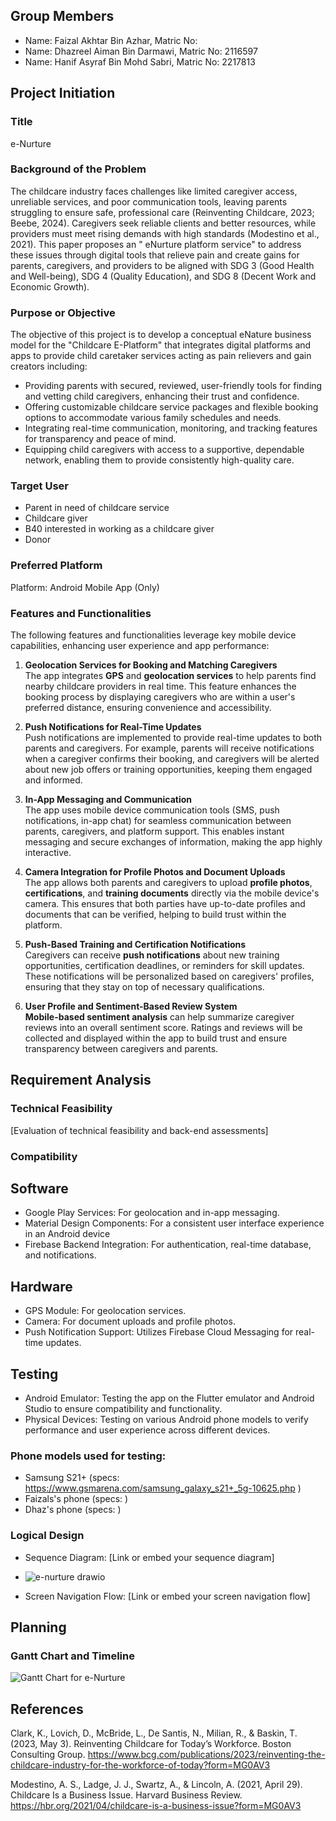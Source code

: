 ## Group Members
- Name: Faizal Akhtar Bin Azhar, Matric No: 
- Name: Dhazreel Aiman Bin Darmawi, Matric No: 2116597
- Name: Hanif Asyraf Bin Mohd Sabri, Matric No: 2217813

## Project Initiation
### Title
e-Nurture

### Background of the Problem
The childcare industry faces challenges like limited caregiver access, unreliable services, and poor communication tools, leaving parents struggling to ensure safe, professional care (Reinventing Childcare, 2023; Beebe, 2024). Caregivers seek reliable clients and better resources, while providers must meet rising demands with high standards (Modestino et al., 2021). This paper proposes an " eNurture platform service" to address these issues through digital tools that relieve pain and create gains for parents, caregivers, and providers to be aligned with SDG 3 (Good Health and Well-being), SDG 4 (Quality Education), and SDG 8 (Decent Work and Economic Growth).

### Purpose or Objective
The objective of this project is to develop a conceptual eNature business model for the "Childcare E-Platform" that integrates digital platforms and apps to provide child caretaker services acting as pain relievers and gain creators including:
- Providing parents with secured, reviewed, user-friendly tools for finding and vetting child caregivers, enhancing their trust and confidence. 
- Offering customizable childcare service packages and flexible booking options to accommodate various family schedules and needs. 
- Integrating real-time communication, monitoring, and tracking features for transparency and peace of mind. 
- Equipping child caregivers with access to a supportive, dependable network, enabling them to provide consistently high-quality care.

### Target User
- Parent in need of childcare service
- Childcare giver
- B40 interested in working as a childcare giver
- Donor

### Preferred Platform
Platform: Android Mobile App (Only)

### Features and Functionalities
The following features and functionalities leverage key mobile device capabilities, enhancing user experience and app performance:

1. **Geolocation Services for Booking and Matching Caregivers**  
   The app integrates **GPS** and **geolocation services** to help parents find nearby childcare providers in real time. This feature enhances the booking process by displaying caregivers who are within a user's preferred distance, ensuring convenience and accessibility.

2. **Push Notifications for Real-Time Updates**  
   Push notifications are implemented to provide real-time updates to both parents and caregivers. For example, parents will receive notifications when a caregiver confirms their booking, and caregivers will be alerted about new job offers or training opportunities, keeping them engaged and informed.

3. **In-App Messaging and Communication**  
   The app uses mobile device communication tools (SMS, push notifications, in-app chat) for seamless communication between parents, caregivers, and platform support. This enables instant messaging and secure exchanges of information, making the app highly interactive.

4. **Camera Integration for Profile Photos and Document Uploads**  
   The app allows both parents and caregivers to upload **profile photos**, **certifications**, and **training documents** directly via the mobile device's camera. This ensures that both parties have up-to-date profiles and documents that can be verified, helping to build trust within the platform.

5. **Push-Based Training and Certification Notifications**  
   Caregivers can receive **push notifications** about new training opportunities, certification deadlines, or reminders for skill updates. These notifications will be personalized based on caregivers' profiles, ensuring that they stay on top of necessary qualifications.

6. **User Profile and Sentiment-Based Review System**  
    **Mobile-based sentiment analysis** can help summarize caregiver reviews into an overall sentiment score. Ratings and reviews will be collected and displayed within the app to build trust and ensure transparency between caregivers and parents.

## Requirement Analysis
### Technical Feasibility
[Evaluation of technical feasibility and back-end assessments]

### Compatibility
## Software
- Google Play Services: For geolocation and in-app messaging.
- Material Design Components: For a consistent user interface experience in an Android device
- Firebase Backend Integration: For authentication, real-time database, and notifications.
## Hardware
- GPS Module: For geolocation services.
- Camera: For document uploads and profile photos.
- Push Notification Support: Utilizes Firebase Cloud Messaging for real-time updates.
## Testing
- Android Emulator: Testing the app on the Flutter emulator and Android Studio to ensure compatibility and functionality.
- Physical Devices: Testing on various Android phone models to verify performance and user experience across different devices.
### Phone models used for testing:
- Samsung S21+ (specs: https://www.gsmarena.com/samsung_galaxy_s21+_5g-10625.php )
- Faizals's phone (specs: )
- Dhaz's phone (specs: )

### Logical Design
- Sequence Diagram: [Link or embed your sequence diagram]
- ![e-nurture drawio](https://github.com/user-attachments/assets/1c9b74a8-48cc-48c6-8d52-74e49b18ae6f)

- Screen Navigation Flow: [Link or embed your screen navigation flow]

## Planning
### Gantt Chart and Timeline
![Gantt Chart for e-Nurture](https://drive.google.com/uc?export=view&id=13dtG3OyqcSJh5PsRyAOwc9_9JOam2BP2)

## References
Clark, K., Lovich, D., McBride, L., De Santis, N., Milian, R., & Baskin, T. (2023, May 3). Reinventing Childcare for Today’s Workforce. Boston Consulting Group. https://www.bcg.com/publications/2023/reinventing-the-childcare-industry-for-the-workforce-of-today?form=MG0AV3

Modestino, A. S., Ladge, J. J., Swartz, A., & Lincoln, A. (2021, April 29). Childcare Is a Business Issue. Harvard Business Review. https://hbr.org/2021/04/childcare-is-a-business-issue?form=MG0AV3

